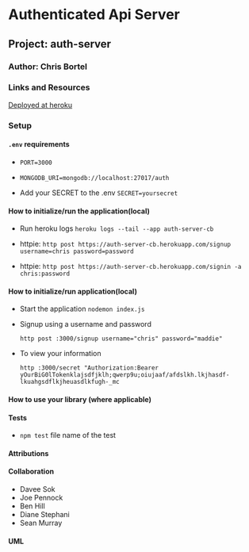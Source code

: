 # Authenticated Api Server

## Project: auth-server

### Author: Chris Bortel

### Links and Resources

[Deployed at heroku](https://auth-server-cb.herokuapp.com/)

### Setup

#### `.env` requirements

- `PORT=3000`

- `MONGODB_URI=mongodb://localhost:27017/auth`

- Add your SECRET to the .env `SECRET=yoursecret`

#### How to initialize/run the application(local)

- Run heroku logs `heroku logs --tail --app auth-server-cb`

- httpie: `http post https://auth-server-cb.herokuapp.com/signup username=chris password=password`

- httpie: `http post https://auth-server-cb.herokuapp.com/signin -a chris:password`

#### How to initialize/run application(local)

- Start the application `nodemon index.js`

- Signup using a username and password <br>

  `http post :3000/signup username="chris" password="maddie"`

- To view your information <br>

  `http :3000/secret "Authorization:Bearer yOurBiG0lTokenklajsdfjklh;qwerp9u;oiujaaf/afdslkh.lkjhasdf-lkuahgsdflkjheuasdlkfugh-_mc`

#### How to use your library (where applicable)

#### Tests

- `npm test` file name of the test
<!-- - How do you run tests?
- Any tests of note?
- Describe any tests that you did not complete, skipped, etc -->

#### Attributions

#### Collaboration

- Davee Sok
- Joe Pennock
- Ben Hill
- Diane Stephani
- Sean Murray

#### UML

<!-- Link to an image of the UML for your application and response to events -->
